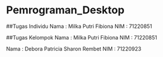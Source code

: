 # Pemrograman_Desktop

##Tugas Individu
Nama : Milka Putri Fibiona
NIM  : 71220851


##Tugas Kelompok
Nama : Milka Putri Fibiona
NIM  : 71220851

Nama : Debora Patricia Sharon Rembet
NIM  : 71220923
